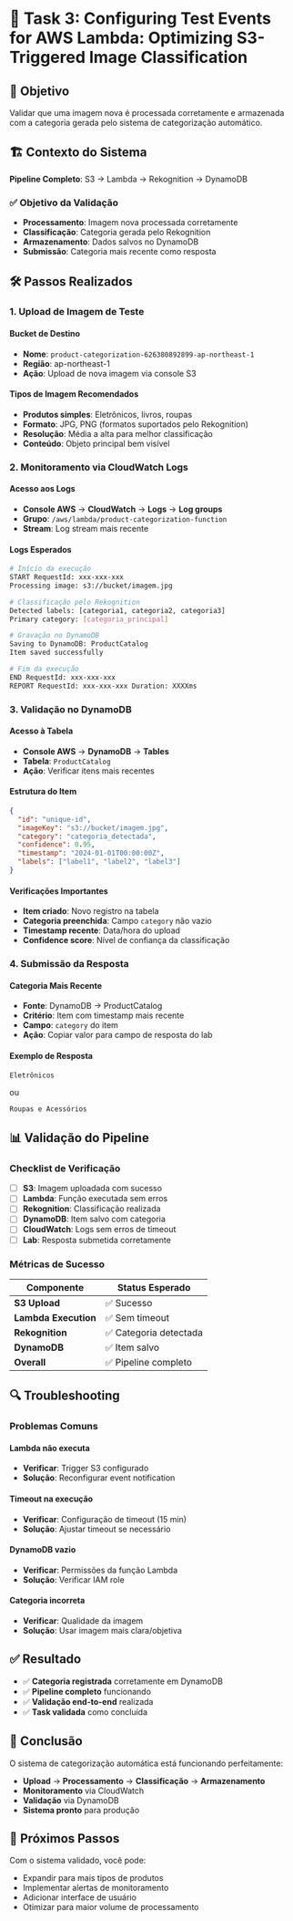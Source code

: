 # 📌 Task 3: Configuring Test Events for AWS Lambda: Optimizing S3-Triggered Image Classification

## 🎯 Objetivo

Validar que uma imagem nova é processada corretamente e armazenada com a categoria gerada pelo sistema de categorização automático.

## 🏗️ Contexto do Sistema

**Pipeline Completo**: S3 → Lambda → Rekognition → DynamoDB

### ✅ Objetivo da Validação
- **Processamento**: Imagem nova processada corretamente
- **Classificação**: Categoria gerada pelo Rekognition
- **Armazenamento**: Dados salvos no DynamoDB
- **Submissão**: Categoria mais recente como resposta

## 🛠️ Passos Realizados

### 1. Upload de Imagem de Teste

#### Bucket de Destino
- **Nome**: `product-categorization-626380892899-ap-northeast-1`
- **Região**: ap-northeast-1
- **Ação**: Upload de nova imagem via console S3

#### Tipos de Imagem Recomendados
- **Produtos simples**: Eletrônicos, livros, roupas
- **Formato**: JPG, PNG (formatos suportados pelo Rekognition)
- **Resolução**: Média a alta para melhor classificação
- **Conteúdo**: Objeto principal bem visível

### 2. Monitoramento via CloudWatch Logs

#### Acesso aos Logs
- **Console AWS** → **CloudWatch** → **Logs** → **Log groups**
- **Grupo**: `/aws/lambda/product-categorization-function`
- **Stream**: Log stream mais recente

#### Logs Esperados
```bash
# Início da execução
START RequestId: xxx-xxx-xxx
Processing image: s3://bucket/imagem.jpg

# Classificação pelo Rekognition
Detected labels: [categoria1, categoria2, categoria3]
Primary category: [categoria_principal]

# Gravação no DynamoDB
Saving to DynamoDB: ProductCatalog
Item saved successfully

# Fim da execução
END RequestId: xxx-xxx-xxx
REPORT RequestId: xxx-xxx-xxx Duration: XXXXms
```

### 3. Validação no DynamoDB

#### Acesso à Tabela
- **Console AWS** → **DynamoDB** → **Tables**
- **Tabela**: `ProductCatalog`
- **Ação**: Verificar itens mais recentes

#### Estrutura do Item
```json
{
  "id": "unique-id",
  "imageKey": "s3://bucket/imagem.jpg",
  "category": "categoria_detectada",
  "confidence": 0.95,
  "timestamp": "2024-01-01T00:00:00Z",
  "labels": ["label1", "label2", "label3"]
}
```

#### Verificações Importantes
- **Item criado**: Novo registro na tabela
- **Categoria preenchida**: Campo `category` não vazio
- **Timestamp recente**: Data/hora do upload
- **Confidence score**: Nível de confiança da classificação

### 4. Submissão da Resposta

#### Categoria Mais Recente
- **Fonte**: DynamoDB → ProductCatalog
- **Critério**: Item com timestamp mais recente
- **Campo**: `category` do item
- **Ação**: Copiar valor para campo de resposta do lab

#### Exemplo de Resposta
```
Eletrônicos
```
ou
```
Roupas e Acessórios
```

## 📊 Validação do Pipeline

### Checklist de Verificação
- [ ] **S3**: Imagem uploadada com sucesso
- [ ] **Lambda**: Função executada sem erros
- [ ] **Rekognition**: Classificação realizada
- [ ] **DynamoDB**: Item salvo com categoria
- [ ] **CloudWatch**: Logs sem erros de timeout
- [ ] **Lab**: Resposta submetida corretamente

### Métricas de Sucesso
| Componente | Status Esperado |
|------------|----------------|
| **S3 Upload** | ✅ Sucesso |
| **Lambda Execution** | ✅ Sem timeout |
| **Rekognition** | ✅ Categoria detectada |
| **DynamoDB** | ✅ Item salvo |
| **Overall** | ✅ Pipeline completo |

## 🔍 Troubleshooting

### Problemas Comuns

#### Lambda não executa
- **Verificar**: Trigger S3 configurado
- **Solução**: Reconfigurar event notification

#### Timeout na execução
- **Verificar**: Configuração de timeout (15 min)
- **Solução**: Ajustar timeout se necessário

#### DynamoDB vazio
- **Verificar**: Permissões da função Lambda
- **Solução**: Verificar IAM role

#### Categoria incorreta
- **Verificar**: Qualidade da imagem
- **Solução**: Usar imagem mais clara/objetiva

## ✅ Resultado

- ✅ **Categoria registrada** corretamente em DynamoDB
- ✅ **Pipeline completo** funcionando
- ✅ **Validação end-to-end** realizada
- ✅ **Task validada** como concluída

## 🎉 Conclusão

O sistema de categorização automática está funcionando perfeitamente:
- **Upload** → **Processamento** → **Classificação** → **Armazenamento**
- **Monitoramento** via CloudWatch
- **Validação** via DynamoDB
- **Sistema pronto** para produção

## 🔗 Próximos Passos

Com o sistema validado, você pode:
- Expandir para mais tipos de produtos
- Implementar alertas de monitoramento
- Adicionar interface de usuário
- Otimizar para maior volume de processamento